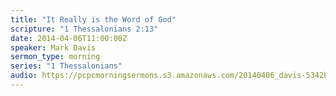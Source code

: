 ```yaml
---
title: "It Really is the Word of God"
scripture: "1 Thessalonians 2:13"
date: 2014-04-06T11:00:00Z
speaker: Mark Davis
sermon_type: morning
series: "1 Thessalonians"
audio: https://pcpcmorningsermons.s3.amazonaws.com/20140406_davis-5342bb6567976.mp3 
---
```




